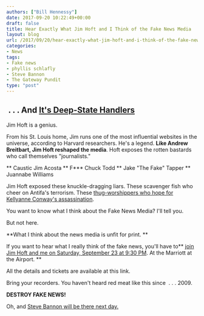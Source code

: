 ```yaml
---
authors: ["Bill Hennessy"]
date: 2017-09-20 10:22:49+00:00
draft: false
title: Hear Exactly What Jim Hoft and I Think of the Fake News Media
layout: blog
url: /2017/09/20/hear-exactly-what-jim-hoft-and-i-think-of-the-fake-news-media/
categories:
- News
tags:
- Fake news
- phyllis schlafly
- Steve Bannon
- The Gateway Pundit
type: "post"
---
```


##  . . . And [It's Deep-State Handlers](https://hennessysview.com/2017/09/19/flush-the-clapper-it-stinks/)



Jim Hoft is a genius.

From his St. Louis home, Jim runs one of the most influential websites in the universe, according to Harvard researchers. He's a legend. **Like Andrew Breitbart, Jim Hoft reshaped the media**. Hoft exposes the rotten bastards who call themselves "journalists."




** Caustic Jim Acosta
** F*** Chuck Todd
** Jake "The Fake" Tapper
** Juannabe Williams


Jim Hoft exposed these knuckle-dragging liars. These scavenger fish who cheer on Antifa's terrorism. These [thug-worshippers who hope for Kellyanne Conway's assassination](https://www.thegatewaypundit.com/2017/09/want-another-scalise-style-shooting-jim-acosta-announces-kellyanne-conway-no-longer-secret-service/).

You want to know what I think about the Fake News Media? I'll tell you.

But not here.

**What I think about the news media is unfit for print. **

If you want to hear what I really think of the fake news, you'll have to** [join Jim Hoft and me on Saturday, September 23 at 9:30 PM](https://www.thegatewaypundit.com/2017/09/tgps-jim-hoft-author-bill-hennessy-speak-eagle-council-fake-news-mainstream-media/). At the Marriott at the Airport. **

All the details and tickets are available at this link.

Bring your recorders. You haven't heard red meat like this since  . . . 2009.

**DESTROY FAKE NEWS!**

Oh, and [Steve Bannon will be there next day.](https://www.phyllisschlafly.com/events)
